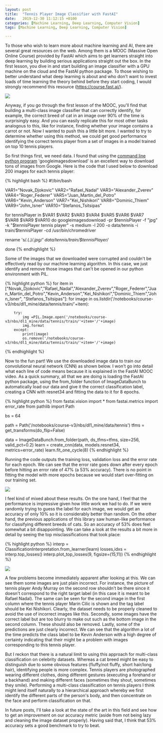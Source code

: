 ```yaml
---
layout: post
title:  "Tennis Player Image Classifier with FastAI"
date:   2019-12-30 11:12:15 +0100
categories: [Machine Learning, Deep Learning, Computer Vision]
tags: [Machine Learning, Deep Learning, Computer Vision]

---
```


To those who wish to learn more about machine learning and AI, there are several great resources on the web. Among them is a MOOC (Massive Open Online Course) provided by FastAI which aims to get learners straight into deep learning by building serious applications straight out the box. In the first lesson, you dive in and start building an image classifier with a GPU machine on the cloud and the FastAI python package. To those wishing to better understand what deep learning is about and who don't want to invest loads of time learning the theory behind before they start coding, I would strongly recommend this resource (https://course.fast.ai/).

![](http://cican17.com/wp-content/uploads/2019/07/1-1024x571.png)

Anyway, if you go through the first lesson of the MOOC, you'll find that building a multi-class image classifier that can correctly identify, for example, the correct breed of cat in an image over 90% of the time is surprisingly easy. And you can easily replicate this for most other tasks analogous to this, like for instance, finding whether your image contains a carrot or not. Now I wanted to push this a little bit more. I wanted to try to determine whether using this method, we could get good performance identifying the correct tennis player from a set of images in a model trained on top 10 tennis players. 

So first things first, we need data. I found that using the [command line python program](https://google-images-download.readthedocs.io/en/latest/index.html) 'googleimagesdownload' is an excellent way to download tons of images from Google. Here is the code that I used below to download 200 images for each tennis player:

{% highlight bash %}
#!/bin/bash

VAR1="Novak_Djokovic"
VAR2="Rafael_Nadal"
VAR3="Alexander_Zverev"
VAR4="Roger_Federer"
VAR5="Juan_Martin_del_Potro"
VAR6="Kevin_Anderson"
VAR7="Kei_Nishikori"
VAR8="Dominic_Thiem"
VAR9="John_Isner"
VAR10="Stefanos_Tsitsipas"

for tennisPlayer in $VAR1 $VAR2 $VAR3 $VAR4 $VAR5 $VAR6 $VAR7 $VAR8 $VAR9 $VAR10
do 
googleimagesdownload -pr $tennisPlayer -f "jpg" -k "$tennisPlayer tennis player" -s medium -l 200 -o data/tennis -i train/$tennisPlayer -cd /usr/bin/chromedriver

rename 's/\.(.*)/.jpg/' data/tennis/train/$tennisPlayer/*

done
{% endhighlight %} 

Some of the images that we downloaded were corrupted and couldn't be effectively read by our machine learning algorithm. In this case, we just identify and remove those images that can't be opened in our python environment with PIL. 

{% highlight python %}
for item in ["Novak_Djokovic","Rafael_Nadal","Alexander_Zverev","Roger_Federer","Juan_Martin_del_Potro","Kevin_Anderson","Kei_Nishikori","Dominic_Thiem","John_Isner", "Stefanos_Tsitsipas"]:
    for image in os.listdir('/notebooks/course-v3/nbs/dl1_mine/data/tennis/train/'+item):

        try:
            img =PIL.Image.open('/notebooks/course-v3/nbs/dl1_mine/data/tennis/train/'+item+'/'+image)
            img.format
        except:
            print(image)
            os.remove('/notebooks/course-v3/nbs/dl1_mine/data/tennis/train/'+item+'/'+image)
{% endhighlight %} 

Now to the fun part! We use the downloaded image data to train our convolutional neural network (CNN) as shown below. I won't go into detail what each line of code means because it is explained in the FastAI MOOC video. As a quick summary, all that we are doing is loading the FastAI python package, using the from_folder function of ImageDataBunch to automatically load our data and give it the correct classification label, creating a CNN with resnet34 and fitting the data to it for 8 epochs. 

{% highlight python %}
from fastai.vision import *
from fastai.metrics import error_rate
from pathlib import Path

bs = 64

path = Path('/notebooks/course-v3/nbs/dl1_mine/data/tennis')
tfms = get_transforms(do_flip=False)

data = ImageDataBunch.from_folder(path, ds_tfms=tfms, size=256, valid_pct=0.2)
learn = create_cnn(data, models.resnet34, metrics=error_rate)
learn.fit_one_cycle(8)
{% endhighlight %} 

Running the code outputs the training loss, validation loss and the error rate for each epoch. We can see that the error rate goes down after every epoch before hitting an error rate of 47% (a 53% accuracy). There is no point in fitting the model with more epochs because we would start over-fitting on our training set. 

![](https://keepfloyding.github.io/images/CNN_fit_2.png)

I feel kind of mixed about these results. On the one hand, I feel that the performance is impressive given how little work we had to do. If we were randomly trying to guess the label for each image, we would get an accuracy of only 10% so it is considerably better than random. On the other hand, the previous applications of this library saw human-like performance for classifying different breeds of cats. So an accuracy of 53% does feel somewhat a bit disappointing. We can take a look at the results a bit more in detail by seeing the top misclassifications that took place:

{% highlight python %}
interp = ClassificationInterpretation.from_learner(learn)
losses,idxs = interp.top_losses()
interp.plot_top_losses(9, figsize=(15,11))
{% endhighlight %} 

![](https://keepfloyding.github.io/images/top_losses_CNN.png)

A few problems become immediately apparent after looking at this. We can see them some images are just plain incorrect. For instance, the picture of tennis player Andy Murray on the second row shouldn't be there since it doesn't correspond to the right target label (in this case it is meant to be Rafael Nadal). The same can be seen for the second image in the first column where the tennis player Marin Cilic is shown and the tag label should be Kei Nishikori. Clearly, the dataset needs to be properly cleaned to avoid the use of incorrect images like this. Secondly, some images have the correct label but are too blurry to make out such as the bottom image in the second column. These should also be removed. Lastly, some of the predictions are just clearly incorrect. We can see that the algorithm a lot of the time predicts the class label to be Kevin Anderson with a high degree of certainty indicating that their might be a problem with images corresponding to this tennis player. 

But I reckon that there is a natural limit to using this approach for multi-class classification on celebrity datasets. Whereas a cat breed might be easy to distinguish due to some obvious features (fluffy/not fluffy, short hair/long hair), identifying people is more complex. Tennis players are photographed wearing different clothes, doing different gestures (executing a forehand or a backhand) and making different faces (sometimes they shout, sometimes they smile). Performing a multi-class classification on tennis players I think might lend itself naturally to a hierarchical approach whereby we first identify the different parts of the person's body, and then concentrate on the face and perform classification on that. 

In future posts, I'll take a look at the state of the art in this field and see how to get an improvement on our accuracy metric (aside from not being lazy and cleaning the image dataset properly). Having said that, I think that 53% accuracy sets a good benchmark to try to beat. 

